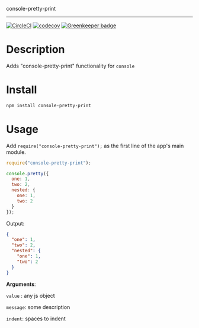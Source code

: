 console-pretty-print

---

[![CircleCI](https://circleci.com/gh/oleg-koval/console-pretty-js/tree/master.svg?style=svg)](https://circleci.com/gh/oleg-koval/console-pretty-js/tree/master) [![codecov](https://codecov.io/gh/oleg-koval/console-pretty-js/branch/master/graph/badge.svg)](https://codecov.io/gh/oleg-koval/console-pretty-js) [![Greenkeeper badge](https://badges.greenkeeper.io/oleg-koval/console-pretty-print.svg)](https://greenkeeper.io/)

# Description

Adds "console-pretty-print" functionality for `console`

# Install

```sh
npm install console-pretty-print
```

# Usage

Add `require("console-pretty-print");` as the first line of the app's main module.

```js
require("console-pretty-print");

console.pretty({
  one: 1,
  two: 2,
  nested: {
    one: 1,
    two: 2
  }
});
```

Output:

```json
{
  "one": 1,
  "two": 2,
  "nested": {
    "one": 1,
    "two": 2
  }
}
```

**Arguments**:

`value` : any js object

`message`: some description

`indent`: spaces to indent
